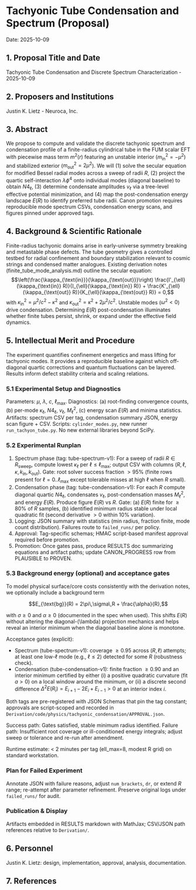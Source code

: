 # Tachyonic Tube Condensation and Spectrum (Proposal)

Date: 2025-10-09

## 1. Proposal Title and Date

Tachyonic Tube Condensation and Discrete Spectrum Characterization - 2025-10-09

## 2. Proposers and Institutions

Justin K. Lietz - Neuroca, Inc.

## 3. Abstract

We propose to compute and validate the discrete tachyonic spectrum and condensation profile of a finite-radius cylindrical tube in the FUM scalar EFT with piecewise mass term $m^2(r)$ featuring an unstable interior ($m_{\text{in}}^2=-\mu^2$) and stabilized exterior ($m_{\text{out}}^2=2\mu^2$). We will (1) solve the secular equation for modified Bessel radial modes across a sweep of radii $R$, (2) project the quartic self-interaction $\lambda \phi^4$ onto individual modes (diagonal baseline) to obtain $N4_\ell$, (3) determine condensate amplitudes $v_\ell$ via a tree-level effective potential minimization, and (4) map the post-condensation energy landscape $E(R)$ to identify preferred tube radii. Canon promotion requires reproducible mode spectrum CSVs, condensation energy scans, and figures pinned under approved tags.

## 4. Background & Scientific Rationale

Finite-radius tachyonic domains arise in early-universe symmetry breaking and metastable phase defects. The tube geometry gives a controlled testbed for radial confinement and boundary stabilization relevant to cosmic strings and condensed matter analogues. Existing derivation notes (finite_tube_mode_analysis.md) outline the secular equation:
$$\left(\frac{\kappa_{\text{in}}}{\kappa_{\text{out}}}\right) \frac{I'_{\ell}(\kappa_{\text{in}} R)}{I_{\ell}(\kappa_{\text{in}} R)} + \frac{K'_{\ell}(\kappa_{\text{out}} R)}{K_{\ell}(\kappa_{\text{out}} R)} = 0,$$
with $\kappa_{\text{in}}^2 = \mu^2/c^2 - \kappa^2$ and $\kappa_{\text{out}}^2 = \kappa^2 + 2\mu^2/c^2$. Unstable modes ($\omega^2 < 0$) drive condensation. Determining $E(R)$ post-condensation illuminates whether finite tubes persist, shrink, or expand under the effective field dynamics.

## 5. Intellectual Merit and Procedure

The experiment quantifies confinement energetics and mass lifting for tachyonic modes. It provides a reproducible baseline against which off-diagonal quartic corrections and quantum fluctuations can be layered. Results inform defect stability criteria and scaling relations.

### 5.1 Experimental Setup and Diagnostics

Parameters: $\mu$, $\lambda$, $c$, $\ell_{\max}$. Diagnostics: (a) root-finding convergence counts, (b) per-mode $\kappa_\ell$, $N4_\ell$, $v_\ell$, $M_\ell^2$, (c) energy scan $E(R)$ and minima statistics. Artifacts: spectrum CSV per tag, condensation summary JSON, energy scan figure + CSV. Scripts: `cylinder_modes.py`, new runner `run_tachyon_tube.py`. No new external libraries beyond SciPy.

### 5.2 Experimental Runplan

1. Spectrum phase (tag: tube-spectrum-v1): For a sweep of radii $R \in R_{\text{sweep}}$, compute lowest $\kappa_\ell$ per $\ell \le \ell_{\max}$; output CSV with columns $(R, \ell, \kappa, k_{\text{in}}, k_{\text{out}})$. Gate: root solver success fraction $>95\%$ (finite rows present for $\ell=0..\ell_{\max}$ except tolerable misses at high $\ell$ when $R$ small).
2. Condensation phase (tag: tube-condensation-v1): For each $R$ compute diagonal quartic $N4_\ell$, condensates $v_\ell$, post-condensation masses $M_\ell^2$, and energy $E(R)$. Produce figure $E(R)$ vs $R$. Gate: (a) $E(R)$ finite for $\ge 80\%$ of $R$ samples, (b) identified minimum radius stable under local quadratic fit (second derivative $>0$ within 10% variation).
3. Logging: JSON summary with statistics (min radius, fraction finite, mode count distribution). Failures route to `failed_runs/` per policy.
4. Approval: Tag-specific schemas; HMAC script-based manifest approval required before promotion.
5. Promotion: Once gates pass, produce RESULTS doc summarizing equations and artifact paths; update CANON_PROGRESS row from PLAUSIBLE to PROVEN.

### 5.3 Background energy (optional) and acceptance gates

To model physical surface/core costs consistently with the derivation notes, we optionally include a background term

$$E_{\text{bg}}(R) = 2\pi\,\sigma\,R + \frac{\alpha}{R},$$

with $\sigma \ge 0$ and $\alpha \ge 0$ (documented in the spec when used). This shifts $E(R)$ without altering the diagonal-\(\lambda\) projection mechanics and helps reveal an interior minimum when the diagonal baseline alone is monotone.

Acceptance gates (explicit):

- Spectrum (tube-spectrum-v1): coverage $\ge 0.95$ across $(R,\ell)$ attempts; at least one low-$\ell$ mode (e.g., $\ell\le 2$) detected for some $R$ (robustness check).
- Condensation (tube-condensation-v1): finite fraction $\ge 0.90$ and an interior minimum certified by either (i) a positive quadratic curvature (fit $a>0$) on a local window around the minimum, or (ii) a discrete second difference $\Delta^2 E(R_i) = E_{i+1}-2E_i+E_{i-1} > 0$ at an interior index $i$.

Both tags are pre-registered with JSON Schemas that pin the tag constant; approvals are script-scoped and recorded in `Derivation/code/physics/tachyonic_condensation/APPROVAL.json`.

Success path: Gates satisfied, stable minimum radius identified. Failure path: Insufficient root coverage or ill-conditioned energy integrals; adjust sweep or tolerance and re-run after amendment.

Runtime estimate: < 2 minutes per tag (ell_max=8, modest R grid) on standard workstation.

### Plan for Failed Experiment

Annotate JSON with failure reasons, adjust `num_brackets`, `dr`, or extend $R$ range; re-attempt after parameter refinement. Preserve original logs under `failed_runs/` for audit.

### Publication & Display

Artifacts embedded in RESULTS markdown with MathJax; CSV/JSON path references relative to `Derivation/`.

## 6. Personnel

Justin K. Lietz: design, implementation, approval, analysis, documentation.

## 7. References

